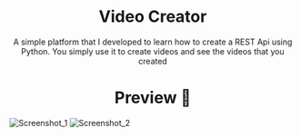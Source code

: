 <h1 align="center">Video Creator</h1>

<p align="center">A simple platform that I developed to learn how to create a REST Api using Python. You simply use it to create videos and see the videos that you created</p>

<h1 align="center">Preview 📸</h1>

![Screenshot_1](https://user-images.githubusercontent.com/59806140/181058986-7f9ca306-b980-4912-968e-d59e26ff82b7.png)
![Screenshot_2](https://user-images.githubusercontent.com/59806140/181058998-d7d69f9e-7c77-418c-9a23-2f03e454b64f.png)
